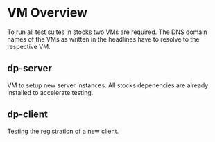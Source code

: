 # VM Overview

To run all test suites in stocks two VMs are required. The DNS domain names of
the VMs as written in the headlines have to resolve to the respective VM.

## dp-server

VM to setup new server instances. All stocks depenencies are already installed
to accelerate testing.

## dp-client

Testing the registration of a new client.

